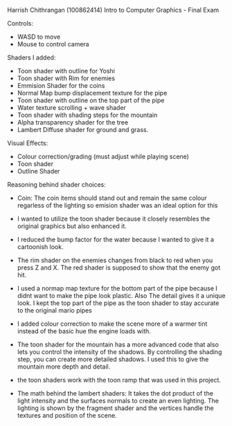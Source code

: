 Harrish Chithrangan (100862414) 
Intro to Computer Graphics - Final Exam

Controls:
- WASD to move
- Mouse to control camera

Shaders I added:
  - Toon shader with outline for Yoshi
  - Toon shader with Rim for enemies
  - Emmision Shader for the coins
  - Normal Map bump displacement texture for the pipe
  - Toon shader with outline on the top part of the pipe
  - Water texture scrolling + wave shader
  - Toon shader with shading steps for the mountain
  - Alpha transparency shader for the tree
  - Lambert Diffuse shader for ground and grass.

Visual Effects:
- Colour correction/grading (must adjust while playing scene)
- Toon shader
- Outline Shader

Reasoning behind shader choices:
- Coin: The coin items should stand out and remain the same colour regarless of the lighting so emision shader was an ideal option for this
- I wanted to utilize the toon shader because it closely resembles the original graphics but also enhanced it.
- I reduced the bump factor for the water because I wanted to give it a cartoonish look.
- The rim shader on the enemies changes from black to red when you press Z and X. The red shader is supposed to show that the enemy got hit.
- I used a normap map texture for the bottom part of the pipe because I didnt want to make the pipe look plastic. Also The detail gives it a unique look. I kept the top part of the pipe as the toon shader to stay accurate to the original mario pipes
- I added colour correction to make the scene more of a warmer tint instead of the basic hue the engine loads with.
- The toon shader for the mountain has a more advanced code that also lets you control the intensity of the shadows. By controlling the shading step, you can create more detailed shadows. I used this to give the mountain more depth and detail.
- the toon shaders work with the toon ramp that was used in this project.

- The math behind the lambert shaders: It takes the dot product of the light intensity and the surfaces normals to create an even lighting. The lighting is shown by the fragment shader and the vertices handle the textures and position of the scene.

